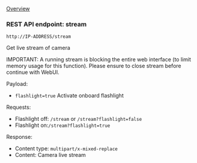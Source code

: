 [Overview](_Overview.md) 

### REST API endpoint: stream

`http://IP-ADDRESS/stream`


Get live stream of camera

IMPORTANT: A running stream is blocking the entire web interface (to limit memory usage for this function). Please ensure to close stream before continue with WebUI.

Payload:
  - `flashlight=true` Activate onboard flashlight

Requests:
- Flashlight off: `/stream` or `/stream?flashlight=false`
- Flashlight on:`/stream?flashlight=true`


Response:
  - Content type: `multipart/x-mixed-replace`
  - Content: Camera live stream